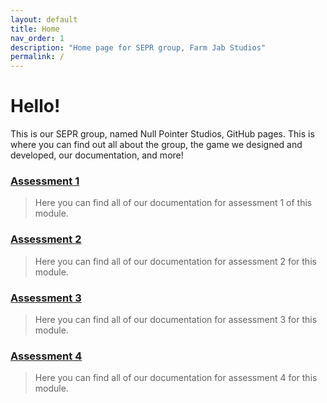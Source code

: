 ```yaml
---
layout: default
title: Home
nav_order: 1
description: "Home page for SEPR group, Farm Jab Studios"
permalink: /
---
```

# Hello! 
This is our SEPR group, named Null Pointer Studios, GitHub pages. This is where you can find out all about the group, the game we designed and developed, our documentation, and more!

### [Assessment 1](https://npstudios.github.io/assessments/#assessment-1)
> Here you can find all of our documentation for assessment 1 of this module. 


### [Assessment 2](https://npstudios.github.io/assessments/#assessment-2)
> Here you can find all of our documentation for assessment 2 for this module. 

### [Assessment 3](https://npstudios.github.io/assessments/#assessment-3)
> Here you can find all of our documentation for assessment 3 for this module. 

### [Assessment 4](https://npstudios.github.io/assessments/#assessment-4)
> Here you can find all of our documentation for assessment 4 for this module. 
